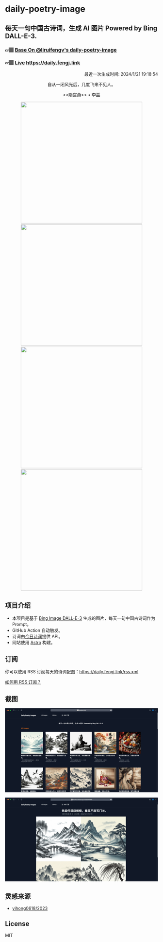 
# daily-poetry-image

## 每天一句中国古诗词，生成 AI 图片 Powered by Bing DALL-E-3.

### 👉🏽 [Base On @liruifengv's daily-poetry-image](https://github.com/liruifengv/daily-poetry-image)

### 👉🏽 [Live](https://daily.fengj.link) https://daily.fengj.link

<p align="right">
  最近一次生成时间: 2024/1/21 19:18:54
</p>
<p align="center">
自从一闭风光后，几度飞来不见人。
</p>
<p align="center">
<<隋宫燕>> • 李益
</p>
<p align="center">
<img src="https://tse2.mm.bing.net/th/id/OIG.bdz0BeEOcoJsp5hSyV.o" height="400" width="400" />
<img src="https://tse1.mm.bing.net/th/id/OIG.uMyd_CDXyUGhYlT0blSy" height="400" width="400" />
<img src="https://tse2.mm.bing.net/th/id/OIG.NcQg.7naCgD1VjIJ_rI5" height="400" width="400" />
<img src="https://tse1.mm.bing.net/th/id/OIG.hdxNhORbJzUR2AnGO0zH" height="400" width="400" />
</p>

## 项目介绍

-   本项目是基于 [Bing Image DALL-E-3](https://www.bing.com/images/create) 生成的图片，每天一句中国古诗词作为 Prompt。
-   GitHub Action 自动触发。
-   诗词由[今日诗词](https://www.jinrishici.com/)提供 API。
-   网站使用 [Astro](https://astro.build) 构建。

## 订阅

你可以使用 RSS 订阅每天的诗词配图：https://daily.fengj.link/rss.xml

[如何用 RSS 订阅？](https://zhuanlan.zhihu.com/p/55026716)

## 截图

![图片列表](./screenshots/Snipaste_2023-12-28_21-00-26.png)

![图片详情](./screenshots/Snipaste_2023-12-28_21-00-53.png)

## 灵感来源

-   [yihong0618/2023](https://github.com/yihong0618/2023)

## License

MIT
